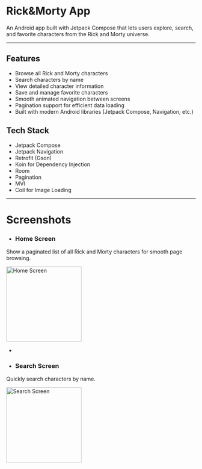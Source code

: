 # Rick&Morty App

An Android app built with Jetpack Compose that lets users explore, search, and favorite characters from the Rick and Morty universe. 
***
## Features
- Browse all Rick and Morty characters
- Search characters by name
- View detailed character information
- Save and manage favorite characters
- Smooth animated navigation between screens
- Pagination support for efficient data loading
- Built with modern Android libraries (Jetpack Compose, Navigation, etc.)

## Tech Stack
- Jetpack Compose  
- Jetpack Navigation
- Retrofit (Gson)  
- Koin for Dependency Injection
- Room 
- Pagination  
- MVI   
- Coil for Image Loading
***

# Screenshots
- ### Home Screen
Show a paginated list of all Rick and Morty characters for smooth page browsing.

<img src="https://github.com/user-attachments/assets/67c324b9-faed-4153-923c-50203f667d0d" alt="Home Screen" width="200" />

*

- ### Search Screen 
Quickly search characters by name.

<img src="https://github.com/user-attachments/assets/c15bcdb2-4742-421b-8ea2-df9863cfe435" alt="Search Screen" width="200" />

